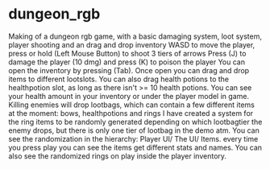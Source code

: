 # dungeon_rgb
Making of a dungeon rgb game, with a basic damaging system, loot system, player shooting and an drag and drop inventory 
WASD to move the player, press or hold (Left Mouse Button) to shoot 3 tiers of arrows
Press (J) to damage the player (10 dmg) and press (K) to poison the player
You can open the inventory by pressing (Tab). Once open you can drag and drop items to different lootslots. You can also drag health potions to the healthpotion slot, as long as there isn't >= 10 health potions. You can see your health amount in your inventory or under the player model in game.
Killing enemies will drop lootbags, which can contain a few different items at the moment: bows, healthpotions and rings
I have created a system for the ring items to be randomly generated depending on which lootbagtier the enemy drops, but there is only one tier of lootbag in the demo atm. You can see the randomization in the hierarchy: Player UI/ The UI/ Items. every time you press play you can see the items get different stats and names. You can also see the randomized rings on play inside the player inventory.

